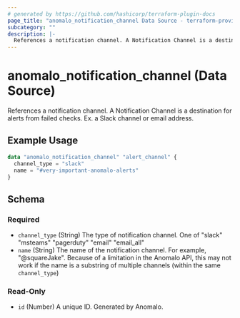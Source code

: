 ```yaml
---
# generated by https://github.com/hashicorp/terraform-plugin-docs
page_title: "anomalo_notification_channel Data Source - terraform-provider-tfanomalo"
subcategory: ""
description: |-
  References a notification channel. A Notification Channel is a destination for alerts from failed checks. Ex. a Slack channel or email address.
---
```


# anomalo_notification_channel (Data Source)

References a notification channel. A Notification Channel is a destination for alerts from failed checks. Ex. a Slack channel or email address.

## Example Usage

```terraform
data "anomalo_notification_channel" "alert_channel" {
  channel_type = "slack"
  name = "#very-important-anomalo-alerts"
}
```

<!-- schema generated by tfplugindocs -->
## Schema

### Required

- `channel_type` (String) The type of notification channel. One of "slack" "msteams" "pagerduty" "email" "email_all"
- `name` (String) The name of the notification channel. For example, "@squareJake". Because of a limitation in the Anomalo API, this may not work if the name is a substring of multiple channels (within the same `channel_type`)

### Read-Only

- `id` (Number) A unique ID. Generated by Anomalo.


